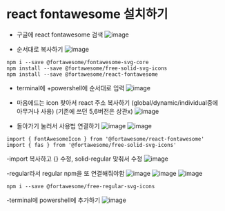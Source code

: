 # react fontawesome 설치하기 

- 구글에 react fontawesome 검색
![image](https://github.com/yunshinhee/node-js/assets/145514638/2cd55b92-d211-440b-820d-c33446eec081)

- 순서대로 복사하기
![image](https://github.com/yunshinhee/node-js/assets/145514638/d5d08f15-b067-4a02-97f3-e45facd2b817)
```
npm i --save @fortawesome/fontawesome-svg-core
npm install --save @fortawesome/free-solid-svg-icons
npm install --save @fortawesome/react-fontawesome
```
- terminal에 +powershell에 순서대로 입력
![image](https://github.com/yunshinhee/node-js/assets/145514638/fc0db716-da71-4aae-8ab6-0897d64d1490)

- 마음에드는 icon 찾아서 react 주소 복사하기 (global/dynamic/individual중에 아무거나 사용) (기존에 쓰던 5,6버전은 상관x)
![image](https://github.com/yunshinhee/node-js/assets/145514638/50d3743f-d497-4b02-9c5b-59f4cd6336d5)

- 돌아가기 눌러서 사용법 연결하기
![image](https://github.com/yunshinhee/node-js/assets/145514638/227b6519-11b8-4010-82f2-a0fb31a0a788)
![image](https://github.com/yunshinhee/node-js/assets/145514638/9f91c3b9-28c6-4f0a-8b76-1e7e44b9ac46)
```
import { FontAwesomeIcon } from '@fortawesome/react-fontawesome'
import { fas } from '@fortawesome/free-solid-svg-icons'
```
-import 복사하고 {} 수정, solid-regular 맞춰서 수정 
![image](https://github.com/yunshinhee/node-js/assets/145514638/6f389d74-4a4a-4d9c-af8e-a80e53fae6b9)

-regular라서 regular npm을 또 연결해줘야함
![image](https://github.com/yunshinhee/node-js/assets/145514638/3a239439-1e82-43ad-8068-55fc5239c127)
![image](https://github.com/yunshinhee/node-js/assets/145514638/d03f93a7-d47a-409f-b535-27ae22d3f725)
![image](https://github.com/yunshinhee/node-js/assets/145514638/4438852b-821e-4ca2-bbd8-dadd0c09b0cb)
```
npm i --save @fortawesome/free-regular-svg-icons
```
-terminal에 powershell에 추가하기 
![image](https://github.com/yunshinhee/node-js/assets/145514638/e323f510-9a82-4a9e-865a-b362968c10f4)




